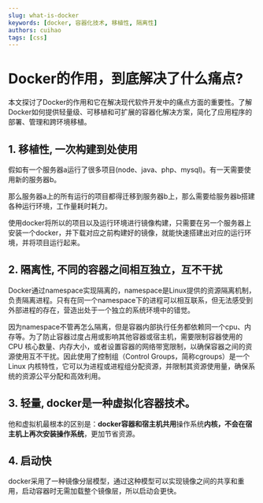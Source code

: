 ```yaml
---
slug: what-is-docker
keywords: [docker, 容器化技术, 移植性, 隔离性]
authors: cuihao
tags: [css]
---
```


# Docker的作用，到底解决了什么痛点?
本文探讨了Docker的作用和它在解决现代软件开发中的痛点方面的重要性。了解Docker如何提供轻量级、可移植和可扩展的容器化解决方案，简化了应用程序的部署、管理和跨环境移植。

<!--truncate-->
## 1. 移植性, 一次构建到处使用
假如有一个服务器a运行了很多项目(node、java、php、mysql)。有一天需要使用新的服务器b。

那么服务器a上的所有运行的项目都得迁移到服务器b上，那么需要给服务器b搭建各种运行环境，工作量耗时耗力。

使用docker将所以的项目以及运行环境进行镜像构建，只需要在另一个服务器上安装一个docker，并下载对应之前构建好的镜像，就能快速搭建出对应的运行环境，并将项目运行起来。

## 2. 隔离性, 不同的容器之间相互独立，互不干扰
Docker通过namespace实现隔离的，namespace是Linux提供的资源隔离机制，负责隔离进程。只有在同一个namespace下的进程可以相互联系，但无法感受到外部进程的存在，营造出处于一个独立的系统环境中的错觉。

因为namespace不管再怎么隔离，但是容器内部执行任务都依赖同一个cpu、内存等。为了防止容器过度占用或影响其他容器或宿主机，需要限制容器使用的 CPU 核心数量、内存大小，或者设置容器的网络带宽限制，以确保容器之间的资源使用互不干扰。因此使用了控制组（Control Groups，简称cgroups）是一个 Linux 内核特性，它可以为进程或进程组分配资源，并限制其资源使用量，确保系统的资源公平分配和高效利用。

## 3. 轻量, docker是一种虚拟化容器技术。
他和虚拟机最根本的区别是：**docker容器和宿主机共用**操作系统**内核，不会在宿主机上再次安装操作系统**，更加节省资源。

## 4. 启动快
docker采用了一种镜像分层模型，通过这种模型可以实现镜像之间的共享和重用，启动容器时无需加载整个镜像层，所以启动会更快。

